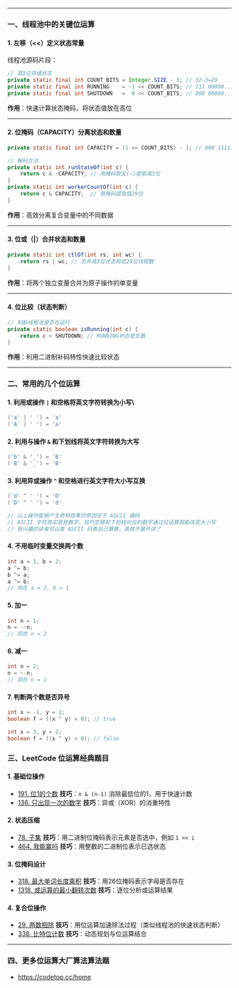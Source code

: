 
---

### 一、线程池中的关键位运算

#### 1. **左移（<<）定义状态常量**
线程池源码片段：
```java
// 高3位存储状态
private static final int COUNT_BITS = Integer.SIZE - 3; // 32-3=29
private static final int RUNNING    = -1 << COUNT_BITS; // 111 00000...
private static final int SHUTDOWN   =  0 << COUNT_BITS; // 000 00000...
```

**作用**：快速计算状态掩码，将状态值放在高位

---


#### 2. **位掩码（CAPACITY）分离状态和数量**
```java
private static final int CAPACITY = (1 << COUNT_BITS) - 1; // 000 11111...（低29位全1）

// 解码方法
private static int runStateOf(int c) { 
    return c & ~CAPACITY; // 用掩码取反(~)提取高3位
}
private static int workerCountOf(int c) { 
    return c & CAPACITY;  // 用掩码提取低29位
}
```

**作用**：高效分离复合变量中的不同数据

---


#### 3. **位或（|）合并状态和数量**
```java
private static int ctlOf(int rs, int wc) { 
    return rs | wc; // 合并高3位状态和低29位线程数
}
```

**作用**：将两个独立变量合并为原子操作的单变量

---

#### 4. **位比较（状态判断）**
```java
// 判断线程池是否在运行
private static boolean isRunning(int c) {
    return c < SHUTDOWN; // RUNNING状态是负数
}
```

**作用**：利用二进制补码特性快速比较状态

---

### 二、常用的几个位运算

#### 1. 利用或操作 `|` 和空格将英文字符转换为小写\
```java
('a' | ' ') = 'a'
('A' | ' ') = 'a'
```


#### 2. 利用与操作 `&` 和下划线将英文字符转换为大写
```java
('b' & '_') = 'B'
('B' & '_') = 'B'
```


#### 3. 利用异或操作 `^` 和空格进行英文字符大小写互换
```java
('d' ^ ' ') = 'D'
('D' ^ ' ') = 'd'

// 以上操作能够产生奇特效果的原因在于 ASCII 编码
// ASCII 字符其实就是数字，恰巧空格和下划线对应的数字通过位运算就能改变大小写
// 有兴趣的读者可以查 ASCII 码表自己算算，我就不展开讲了
```

#### 4. 不用临时变量交换两个数
```java
int a = 1, b = 2;
a ^= b;
b ^= a;
a ^= b;
// 现在 a = 2, b = 1
```


#### 5. 加一
```java
int n = 1;
n = -~n;
// 现在 n = 2
```


#### 6. 减一
```java
int n = 2;
n = ~-n;
// 现在 n = 1

```

#### 7. 判断两个数是否异号
```java
int x = -1, y = 2;
boolean f = ((x ^ y) < 0); // true

int x = 3, y = 2;
boolean f = ((x ^ y) < 0); // false
```



### 三、LeetCode 位运算经典题目

#### 1. 基础位操作
- [191. 位1的个数](https://leetcode.cn/problems/number-of-1-bits/)
  **技巧**：`n & (n-1)` 消除最低位的1，用于快速计数
- [136. 只出现一次的数字](https://leetcode.cn/problems/single-number/)
  **技巧**：异或（XOR）的消重特性

#### 2. 状态压缩
- [78. 子集](https://leetcode.cn/problems/subsets/)
  **技巧**：用二进制位掩码表示元素是否选中，例如 `1 << i`
- [464. 我能赢吗](https://leetcode.cn/problems/can-i-win/)
  **技巧**：用整数的二进制位表示已选状态

#### 3. 位掩码设计
- [318. 最大单词长度乘积](https://leetcode.cn/problems/maximum-product-of-word-lengths/)
  **技巧**：用26位掩码表示字母是否存在
- [1318. 或运算的最小翻转次数](https://leetcode.cn/problems/minimum-flips-to-make-a-or-b-equal-to-c/)
  **技巧**：逐位分析或运算结果

#### 4. 复合位操作
- [29. 两数相除](https://leetcode.cn/problems/divide-two-integers/)
  **技巧**：用位运算加速除法过程（类似线程池的快速状态判断）
- [338. 比特位计数](https://leetcode.cn/problems/counting-bits/)
  **技巧**：动态规划与位运算结合
---

### 四、更多位运算大厂算法算法题
+ https://codetop.cc/home



